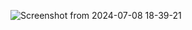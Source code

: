 ![Screenshot from 2024-07-08 18-39-21](https://github.com/iryanraushan/services/assets/83304272/f2022ccc-fffe-40ea-b70b-8db97085f670)
